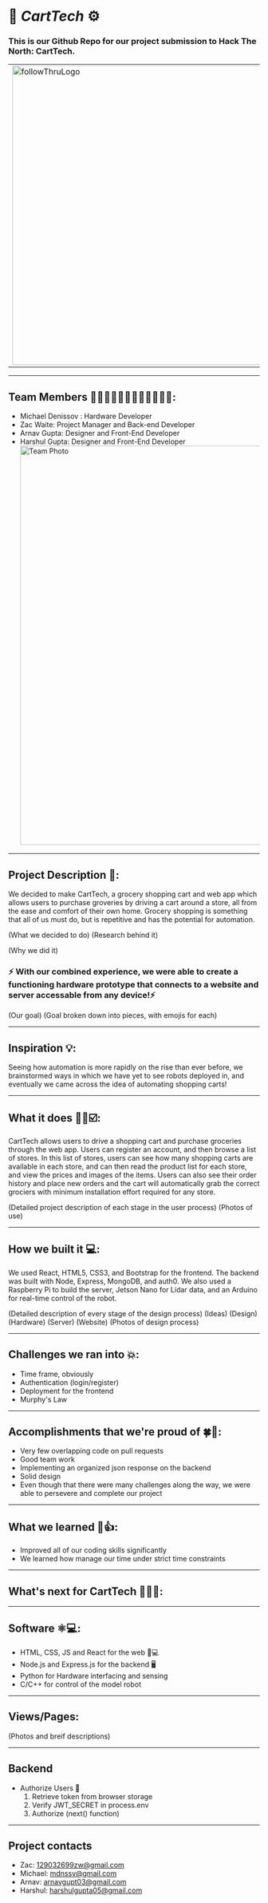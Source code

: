 # 🛒 _CartTech_ ⚙️

### This is our Github Repo for our project submission to Hack The North: CartTech.

<table>
    <tr>
        <td>
        <img src="https://user-images.githubusercontent.com/68486874/133670101-732fb286-151d-42a0-b6d2-0704dbb9d2e4.png" alt="followThruLogo" width="600" />
        </td>
        <td>
        "Grocery Shopping is a repetive, menial task, which means it is ripe for automation. Also, as we learned in the past 2 years, having these warehouse-like stores as a congregation point comes with many drawbacks. CartTech is here to make the process easier than ever.
        </td>
    </tr>
</table>

---

## Team Members 👨🏻‍🏭👨🏻‍💻👨🏽‍💻🧑🏽‍💻:

- Michael Denissov : Hardware Developer
- Zac Waite: Project Manager and Back-end Developer
- Arnav Gupta: Designer and Front-End Developer
- Harshul Gupta: Designer and Front-End Developer
  <img width="800" alt="Team Photo" src="https://user-images.githubusercontent.com/68486874/133870564-7903ad5c-38dc-4533-95e1-a2c6e8e67df7.png">

---

## Project Description 📝:

We decided to make CartTech, a grocery shopping cart and web app which allows users to purchase groveries by driving a cart around a store, all from the ease and comfort of their own home. Grocery shopping is something that all of us must do, but is repetitive and has the potential for automation.

(What we decided to do)
(Research behind it)

(Why we did it)

### **⚡️ With our combined experience, we were able to create a functioning hardware prototype that connects to a website and server accessable from any device!⚡️**

(Our goal)
(Goal broken down into pieces, with emojis for each)

---

## Inspiration 💡:

Seeing how automation is more rapidly on the rise than ever before, we brainstormed ways in which we have yet to see robots deployed in, and eventually we came across the idea of automating shopping carts!

---

## What it does 🛒📱☑️:

CartTech allows users to drive a shopping cart and purchase groceries through the web app. Users can register an account, and then browse a list of stores. In this list of stores, users can see how many shopping carts are available in each store, and can then read the product list for each store, and view the prices and images of the items. Users can also see their order history and place new orders and the cart will automatically grab the correct grociers with minimum installation effort required for any store.

(Detailed project description of each stage in the user process)
(Photos of use)

---

## How we built it 💻:

We used React, HTML5, CSS3, and Bootstrap for the frontend. The backend was built with Node, Express, MongoDB, and auth0. We also used a Raspberry Pi to build the server, Jetson Nano for Lidar data, and an Arduino for real-time control of the robot.

(Detailed description of every stage of the design process)
(Ideas)
(Design)
(Hardware)
(Server)
(Website)
(Photos of design process)

---

## Challenges we ran into 💥:

- Time frame, obviously
- Authentication (login/register)
- Deployment for the frontend
- Murphy's Law

---

## Accomplishments that we're proud of 🍀🍾:

- Very few overlapping code on pull requests
- Good team work
- Implementing an organized json response on the backend
- Solid design
- Even though that there were many challenges along the way, we were able to persevere and complete our project

---

## What we learned 🧠👍:

- Improved all of our coding skills significantly
- We learned how manage our time under strict time constraints

---

## What's next for CartTech 🥚🐣🐥:

---

## Software ⚛️💻:

- HTML, CSS, JS and React for the web 📱💻
- Node.js and Express.js for the backend 🖥
- Python for Hardware interfacing and sensing
- C/C++ for control of the model robot

---

## Views/Pages:

(Photos and breif descriptions)

---

## Backend

- Authorize Users 🔐
  1. Retrieve token from browser storage
  1. Verify JWT_SECRET in process.env
  1. Authorize (next() function)

---

## Project contacts

- Zac: 129032699zw@gmail.com
- Michael: mdnssv@gmail.com
- Arnav: arnavgupt03@gmail.com
- Harshul: harshulgupta05@gmail.com
